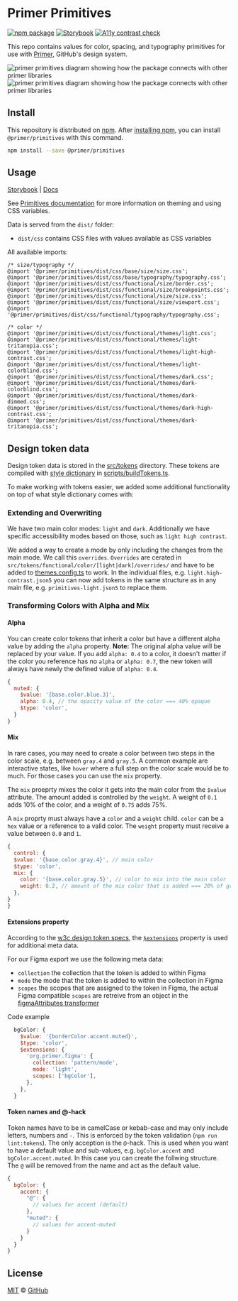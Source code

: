 # Primer Primitives

[![npm package](https://img.shields.io/npm/v/@primer/primitives.svg?style=flat)](https://www.npmjs.com/package/@primer/primitives) [![Storybook](https://github.com/primer/primitives/actions/workflows/deploy.yml/badge.svg)](https://primer.style/primitives/storybook/) [![A11y contrast check](https://github.com/primer/primitives/actions/workflows/a11y-contrast.yml/badge.svg)](https://github.com/primer/primitives/actions/workflows/a11y-contrast.yml)

This repo contains values for color, spacing, and typography primitives for use with [Primer][primer], GitHub's design system.

![primer primitives diagram showing how the package connects with other primer libraries](https://github.com/primer/primitives/assets/18661030/55d9155d-bb4c-4394-b951-cb6b37ed2fdb#gh-dark-mode-only)
![primer primitives diagram showing how the package connects with other primer libraries](https://github.com/primer/primitives/assets/18661030/c3d62b49-1790-470e-8bd8-1e955611b454#gh-light-mode-only)



## Install

This repository is distributed on [npm][npm]. After [installing npm][install-npm], you can install `@primer/primitives` with this command.

```sh
npm install --save @primer/primitives
```

## Usage

[Storybook](https://primer.style/primitives/storybook) | [Docs](https://primer.style/foundations/primitives/getting-started)

See [Primitives documentation](https://primer.style/foundations/primitives/getting-started) for more information on theming and using CSS variables.

Data is served from the `dist/` folder:

- `dist/css` contains CSS files with values available as CSS variables

All available imports:

```
/* size/typography */
@import '@primer/primitives/dist/css/base/size/size.css';
@import '@primer/primitives/dist/css/base/typography/typography.css';
@import '@primer/primitives/dist/css/functional/size/border.css';
@import '@primer/primitives/dist/css/functional/size/breakpoints.css';
@import '@primer/primitives/dist/css/functional/size/size.css';
@import '@primer/primitives/dist/css/functional/size/viewport.css';
@import '@primer/primitives/dist/css/functional/typography/typography.css';

/* color */
@import '@primer/primitives/dist/css/functional/themes/light.css';
@import '@primer/primitives/dist/css/functional/themes/light-tritanopia.css';
@import '@primer/primitives/dist/css/functional/themes/light-high-contrast.css';
@import '@primer/primitives/dist/css/functional/themes/light-colorblind.css';
@import '@primer/primitives/dist/css/functional/themes/dark.css';
@import '@primer/primitives/dist/css/functional/themes/dark-colorblind.css';
@import '@primer/primitives/dist/css/functional/themes/dark-dimmed.css';
@import '@primer/primitives/dist/css/functional/themes/dark-high-contrast.css';
@import '@primer/primitives/dist/css/functional/themes/dark-tritanopia.css';
```

## Design token data

Design token data is stored in the [src/tokens](./src/tokens/) directory. These tokens are compiled with [style dictionary](https://amzn.github.io/style-dictionary/#/) in [scripts/buildTokens.ts](./scripts/buildTokens.ts).

To make working with tokens easier, we added some additional functionality on top of what style dictionary comes with:

### Extending and Overwriting

We have two main color modes: `light` and `dark`. Additionally we have specific accessibility modes based on those, such as `light high contrast`.

We added a way to create a mode by only including the changes from the main mode. We call this `overrides`.
`Overrides` are cerated in `src/tokens/functional/color/[light|dark]/overrides/` and have to be added to [themes.config.ts](./scripts/themes.config.ts) to work.
In the individual files, e.g. `light.high-contrast.json5` you can now add tokens in the same structure as in any main file, e.g. `primitives-light.json5` to replace them.

### Transforming Colors with Alpha and Mix

#### Alpha

You can create color tokens that inherit a color but have a different alpha value by adding the `alpha` property.
**Note:** The original alpha value will be replaced by your value. If you add `alpha: 0.4` to a color, it doesn't matter if the color you reference has no `alpha` or `alpha: 0.7`, the new token will always have newly the defined value of `alpha: 0.4`.

```js
{
  muted: {
    $value: '{base.color.blue.3}',
    alpha: 0.4, // the opacity value of the color === 40% opaque
    $type: 'color',
  }
}
```

#### Mix

In rare cases, you may need to create a color between two steps in the color scale, e.g. between `gray.4` and `gray.5`. A common example are interactive states, like `hover` where a full step on the color scale would be to much. For those cases you can use the `mix` property.

The `mix` proeprty mixes the color it gets into the main color from the `$value` attribute. The amount added is controlled by the `weight`. A weight of `0.1` adds 10% of the color, and a weight of `0.75` adds 75%.

A `mix` proprty must always have a `color` and a `weight` child. `color` can be a `hex` value or a reference to a valid color. The `weight` property must receive a value between `0.0` and `1`.

```js
{
  control: {
  $value: '{base.color.gray.4}', // main color
  $type: 'color',
  mix: {
    color: '{base.color.gray.5}', // color to mix into the main color
    weight: 0.2, // amount of the mix color that is added === 20% of gray.5 is mix into gray.4
  },
}
}
```

#### Extensions property

According to the [w3c design token specs](https://design-tokens.github.io/community-group/format/#design-token), the [`$extensions`](https://design-tokens.github.io/community-group/format/#extensions) property is used for additional meta data.

For our Figma export we use the following meta data:

- `collection` the collection that the token is added to within Figma
- `mode` the mode that the token is added to within the collection in Figma
- `scopes` the scopes that are assigned to the token in Figma, the actual Figma compatible `scopes` are retreive from an object in the [figmaAttributes transformer](./src/transformers/figmaAttributes.ts)

Code example

```js
  bgColor: {
    $value: '{borderColor.accent.muted}',
    $type: 'color',
    $extensions: {
      'org.primer.figma': {
        collection: 'pattern/mode',
        mode: 'light',
        scopes: ['bgColor'],
      },
    },
  }
```

#### Token names and @-hack

Token names have to be in camelCase or kebab-case and may only include letters, numbers and `-`. This is enforced by the token validation (`npm run lint:tokens`).
The only acception is the `@`-hack. This is used when you want to have a default value and sub-values, e.g. `bgColor.accent` and `bgColor.accent.muted`.
In this case you can create the follwing structure. The `@` will be removed from the name and act as the default value.

```js
{
  bgColor: {
    accent: {
      "@": {
        // values for accent (default)
      },
      "muted": {
        // values for accent-muted
      }
    }
  }
}
```

## License

[MIT](./LICENSE) &copy; [GitHub](https://github.com/)

[primer]: https://github.com/primer/primer
[npm]: https://www.npmjs.com/
[install-npm]: https://docs.npmjs.com/getting-started/installing-node
[scss]: https://sass-lang.com/
